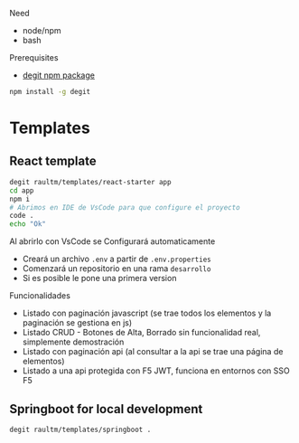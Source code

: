 Need

- node/npm
- bash

Prerequisites

- [degit npm package](https://github.com/Rich-Harris/degit) 

```sh
npm install -g degit
```

# Templates

## React template 
```sh
degit raultm/templates/react-starter app
cd app
npm i
# Abrimos en IDE de VsCode para que configure el proyecto
code .
echo "Ok"
```

Al abrirlo con VsCode se Configurará automaticamente
- Creará un archivo `.env` a partir de `.env.properties`
- Comenzará un repositorio en una rama `desarrollo`
- Si es posible le pone una primera version

Funcionalidades
- Listado con paginación javascript (se trae todos los elementos y la paginación se gestiona en js)
- Listado CRUD - Botones de Alta, Borrado sin funcionalidad real, simplemente demostración
- Listado con paginación api (al consultar a la api se trae una página de elementos)
- Listado a una api protegida con F5 JWT, funciona en entornos con SSO F5 

## Springboot for local development

```sh
degit raultm/templates/springboot .
```